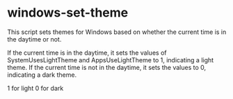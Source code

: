 # windows-set-theme
This script sets themes for Windows based on whether the current time is in the daytime or not.

If the current time is in the daytime, it sets the values of SystemUsesLightTheme and AppsUseLightTheme to 1, indicating a light theme. If the current time is not in the daytime, it sets the values to 0, indicating a dark theme.

1 for light
0 for dark 